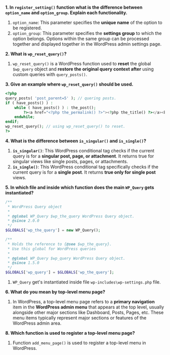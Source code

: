 **1. In `register_setting()` function what is the difference between `option_name` and `option_group`. Explain each functionality.**
1. `option_name`: This parameter specifies the **unique name** of the option to be registered.
2. `option_group`: This parameter specifies the **settings group** to which the option belongs. Options within the same group can be processed together and displayed together in the WordPress admin settings page.

**2. What is `wp_reset_query()`?**
1. `wp_reset_query()` is a WordPress function used to **reset** the global `$wp_query` object and **restore the original query context after** using custom queries with `query_posts()`.

**3. Give an example where `wp_reset_query()` should be used.**
```php
<?php
query_posts( 'post_parent=5' ); // quering posts.
if ( have_posts() ) :
	while ( have_posts() ) : the_post();
		?><a href="<?php the_permalink() ?>"><?php the_title() ?></a><br /><?php
	endwhile;
endif;
wp_reset_query(); // using wp_reset_query() to reset.
?>
```

**4. What is the difference between `is_singular()` and `is_single()`?**
1. **`is_singular()`**: This WordPress conditional tag checks if the current query is for a **singular post, page, or attachment**. It returns true for singular views like single posts, pages, or attachments.
2. **`is_single()`**: This WordPress conditional tag specifically checks if the current query is for a **single post**. It returns **true only for single post** views.

**5. In which file and inside which function does the main `WP_Query` gets instantiated?**
```php
/**
 * WordPress Query object
 *
 * @global WP_Query $wp_the_query WordPress Query object.
 * @since 2.0.0
 */
$GLOBALS['wp_the_query'] = new WP_Query();

/**
 * Holds the reference to {@see $wp_the_query}.
 * Use this global for WordPress queries
 *
 * @global WP_Query $wp_query WordPress Query object.
 * @since 1.5.0
 */
$GLOBALS['wp_query'] = $GLOBALS['wp_the_query'];
```
1. `WP_Query` get's instantiated inside file `wp-includes\wp-settings.php` file.

**6. What do you mean by top-level menu page?**
1. In WordPress, a top-level menu page refers to a **primary navigation** item in the **WordPress admin menu** that appears at the top level, usually alongside other major sections like Dashboard, Posts, Pages, etc. These menu items typically represent major sections or features of the WordPress admin area.

**8. Which function is used to register a top-level menu page?**
1. Function `add_menu_page()` is used to register a top-level menu in WordPress.